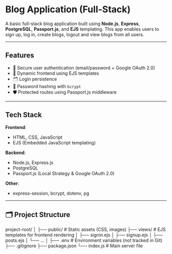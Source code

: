 # Blog Application (Full-Stack)

A basic full-stack blog application built using **Node.js**, **Express**, **PostgreSQL**, **Passport.js**, and **EJS** templating. 
This app enables users to sign up, log in, create blogs, logout and view blogs from all users. 

---

##  Features

- 🔐 Secure user authentication (email/password + Google OAuth 2.0)
- 🎨 Dynamic frontend using EJS templates
- 🗂 Login persistence
- 🧂 Password hashing with `bcrypt`
- 🛡 Protected routes using Passport.js middleware

---

##  Tech Stack

**Frontend**:  
- HTML, CSS, JavaScript  
- EJS (Embedded JavaScript templating)

**Backend**:  
- Node.js, Express.js 
- PostgreSQL  
- Passport.js (Local Strategy & Google OAuth 2.0)

**Other**:  
- express-session, bcrypt, dotenv, pg

---

## 🗂️ Project Structure

project-root/ │ ├── public/ # Static assets (CSS, images) ├── views/ # EJS templates for frontend rendering │ ├── signin.ejs │ ├── signup.ejs │ ├── posts.ejs │ └── ... │ ├── .env # Environment variables (not tracked in Git) ├── .gitignore ├── package.json └── index.js # Main server file



